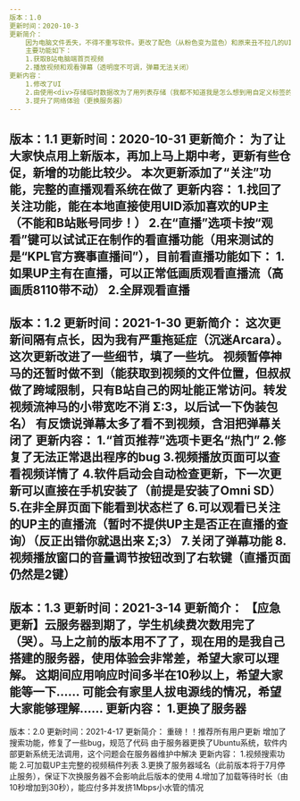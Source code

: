 ```yaml
---
版本：1.0
更新时间：2020-10-3
更新简介：
    因为电脑文件丢失，不得不重写软件。更改了配色（从粉色变为蓝色）和原来丑不拉几的UI，增加了可用左右键操作的顶栏。提升了代码的可维护性。
    主要功能如下：
    1.获取B站电脑端首页视频
    2.播放视频和观看弹幕（透明度不可调，弹幕无法关闭）
更新内容：
    1.修改了UI
    2.由使用<div>存储临时数据改为了用列表存储（我都不知道我是怎么想到用自定义标签的阴间方法的……）
    3.提升了网络体验（更换服务器）
---
```

版本：1.1
更新时间：2020-10-31
更新简介：
    为了让大家快点用上新版本，再加上马上期中考，更新有些仓促，新增的功能比较少。
    本次更新添加了“关注”功能，完整的直播观看系统在做了
更新内容：
    1.找回了关注功能，能在本地直接使用UID添加喜欢的UP主（不能和B站账号同步！）
    2.在“直播”选项卡按“观看”键可以试试正在制作的看直播功能（用来测试的是“KPL官方赛事直播间”），目前看直播功能如下：
        1.如果UP主有在直播，可以正常低画质观看直播流（高画质8110带不动）
        2.全屏观看直播
---
版本：1.2
更新时间：2021-1-30
更新简介：
    这次更新间隔有点长，因为我有严重拖延症（沉迷Arcara）。这次更新改进了一些细节，填了一些坑。
    视频暂停神马的还暂时做不到（能获取到视频的文件位置，但叔叔做了跨域限制，只有B站自己的网址能正常访问。转发视频流神马的小带宽吃不消 Σ:3，以后试一下伪装包名）
    有反馈说弹幕太多了看不到视频，含泪把弹幕关闭了
更新内容：
    1.“首页推荐”选项卡更名“热门”
    2.修复了无法正常退出程序的bug
    3.视频播放页面可以查看视频详情了
    4.软件启动会自动检查更新，下一次更新可以直接在手机安装了（前提是安装了Omni SD）
    5.在非全屏页面下能看到状态栏了
    6.可以观看已关注的UP主的直播流（暂时不提供UP主是否正在直播的查询）（反正出错你就退出来 Σ;3）
    7.关闭了弹幕功能
    8.视频播放窗口的音量调节按钮改到了右软键（直播页面仍然是2键）
---
版本：1.3
更新时间：2021-3-14
更新简介：
    【应急更新】云服务器到期了，学生机续费次数用完了（哭）。马上之前的版本用不了了，现在用的是我自己搭建的服务器，使用体验会非常差，希望大家可以理解。
    这期间应用响应时间多半在10秒以上，希望大家能等一下……
    可能会有家里人拔电源线的情况，希望大家能够理解……
更新内容：
    1.更换了服务器
---
版本：2.0
更新时间：2021-4-17
更新简介：
    重磅！！推荐所有用户更新
    增加了搜索功能，修复了一些bug，规范了代码
    由于服务器更换了Ubuntu系统，软件内部更新系统无法调用，这个问题会在服务器维护中解决
更新内容：
    1.视频搜索功能
    2.可加载UP主完整的视频稿件列表
    3.更换了服务器域名（此前版本将于7月停止服务），保证下次换服务器不会影响此后版本的使用
    4.增加了加载等待时长（由10秒增加到30秒），能应付多并发挤1Mbps小水管的情况